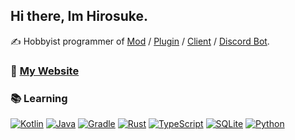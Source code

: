 ## Hi there, Im Hirosuke.  
✍ Hobbyist programmer of 
[Mod](https://modrinth.com/user/hirosukt) / 
[Plugin](https://www.spigotmc.org/resources/authors/hirosuke.1395001/) / 
[Client](https://github.com/hirosukt?tab=repositories&q=hacked-client) / 
[Discord Bot](https://github.com/hirosukt?tab=repositories&q=discord-bot).  

### 🌳 [My Website](https://hirosuke.works)

### 📚 Learning
[![Kotlin](https://img.shields.io/badge/_-Kotlin-7F52FF.svg?style=for-the-badge&logo=kotlin&logoColor=white)](https://kotlinlang.org/)
[![Java](https://img.shields.io/badge/_-Java-E16E01.svg?style=for-the-badge&logo=openjdk&logoColor=white)](https://www.java.com/)
[![Gradle](https://img.shields.io/badge/_-Gradle-02303A.svg?style=for-the-badge&logo=gradle&logoColor=white)](https://gradle.org/)
[![Rust](https://img.shields.io/badge/_-Rust-000000.svg?style=for-the-badge&logo=rust&logoColor=white)](https://www.rust-lang.org/ja)
[![TypeScript](https://img.shields.io/badge/_-TypeScript-3178C6.svg?style=for-the-badge&logo=typescript&logoColor=white)](https://www.typescriptlang.org/)
[![SQLite](https://img.shields.io/badge/_-SQLite-003B57.svg?style=for-the-badge&logo=sqlite&logoColor=white)](https://www.sqlite.org/index.html)
[![Python](https://img.shields.io/badge/_-python-3776AB.svg?style=for-the-badge&logo=sqlite&logoColor=white)](https://www.python.org/)
